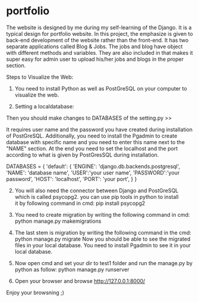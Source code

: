 # portfolio
The website is designed by me during my self-learning of the Django. It is a typical design for portfolio website. In this project, the emphasize is given to back-end development of the website rather than the front-end. It has two separate applications called Blog &amp; Jobs. The jobs and blog have object with different methods and variables. They are also  included in that makes it super easy for admin user to upload his/her jobs and blogs in the proper section.



Steps to Visualize the Web:



1. You need to install Python as well as PostGreSQL on your computer to visualize the web. 

2. Setting a localdatabase: 

Then you should make changes to DATABASES of the setting.py >>

It requires user name and the password you have created during installation of PostGreSQL. Additionally, you need to install the Pgadmin to create database with specific name and you need to enter this name next to the "NAME" section. At the end you need to set the localhost and the port according to what is given by PostGresSQL during installation.





DATABASES = {
    'default': {
        'ENGINE': 'django.db.backends.postgresql',
        'NAME': 'database name',
        'USER':'your user name',
        'PASSWORD':'your password',
        'HOST': 'localhost',
        'PORT': 'your port',
      }
    }
    
    
    
    
    

2. You will also need the connector between Django and PostGreSQL which is called psycopg2. you can use pip tools in python to install  
   it by following command in cmd: 
   pip install psycopg2


3. You need to create migration by writing the following command in cmd:
   python manage.py makemigrations


4. The last stem is migration by writing the following command in the cmd:
   python manage.py migrate
   Now you should be able to see the migrated files in your local database. You need to install Pgadmin to see it in your local 
   database.

5. Now open cmd and set your dir to test1 folder and run the manage.py by python as follow:
   python manage.py runserver

6. Open your browser and browse http://127.0.0.1:8000/
  
Enjoy your browsning ;)  
 

